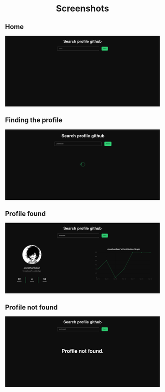 <h1 align="center">Screenshots</h1>

## Home
![img](https://github.com/JonathanSaan/find-github/blob/9dc68410e8e9174bff2d9832d84a0a037bb1a002/screenshots/screenshot1.png)

## Finding the profile
![img](https://github.com/JonathanSaan/find-github/blob/9dc68410e8e9174bff2d9832d84a0a037bb1a002/screenshots/screenshot2.png)

## Profile found
![img](https://github.com/JonathanSaan/find-github/blob/9dc68410e8e9174bff2d9832d84a0a037bb1a002/screenshots/screenshot3.png)

## Profile not found
![img](https://github.com/JonathanSaan/find-github/blob/9dc68410e8e9174bff2d9832d84a0a037bb1a002/screenshots/screenshot4.png)
